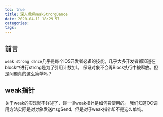 ```yaml
---
toc: true
title: 深入理解weakStrongDance
date: 2020-04-11 18:29:57
categories:
tags:
---
```


## 前言

`weak strong dance`几乎是每个iOS开发者必备的技能，几乎大多开发者都知道在block中进行strong是为了引用计数加1。 保证对象不会再Block执行中被释放。但是问题真的这么简单吗？



## weak指针

关于weak的实现就不详述了，谈一谈weak指针是如何被使用的。 我们知道OC调用方法实际是对对象发送msgSend。但是对于weak指针却不是这么单纯。 

